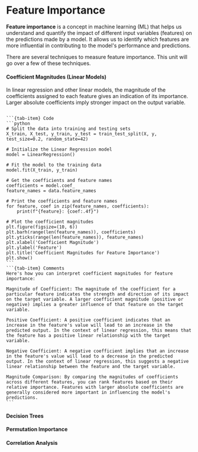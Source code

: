 # Feature Importance 

**Feature importance** is a concept in machine learning (ML) that helps us understand and quantify the impact of different input variables (features) on the predictions made by a model. It allows us to identify which features are more influential in contributing to the model's performance and predictions. 

There are several techniques to measure feature importance. This unit will go over a few of these techniques.
#### Coefficient Magnitudes (Linear Models)
In linear regression and other linear models, the magnitude of the coefficients assigned to each feature gives an indication of its importance. Larger absolute coefficients imply stronger impact on the output variable.

````{tab-set}

```{tab-item} Code
```python
# Split the data into training and testing sets
X_train, X_test, y_train, y_test = train_test_split(X, y, test_size=0.2, random_state=42)

# Initialize the Linear Regression model
model = LinearRegression()

# Fit the model to the training data
model.fit(X_train, y_train)

# Get the coefficients and feature names
coefficients = model.coef_
feature_names = data.feature_names

# Print the coefficients and feature names
for feature, coef in zip(feature_names, coefficients):
    print(f"{feature}: {coef:.4f}")

# Plot the coefficient magnitudes
plt.figure(figsize=(10, 6))
plt.barh(range(len(feature_names)), coefficients)
plt.yticks(range(len(feature_names)), feature_names)
plt.xlabel('Coefficient Magnitude')
plt.ylabel('Feature')
plt.title('Coefficient Magnitudes for Feature Importance')
plt.show()
```
```{tab-item} Comments
Here's how you can interpret coefficient magnitudes for feature importance:

Magnitude of Coefficient: The magnitude of the coefficient for a particular feature indicates the strength and direction of its impact on the target variable. A larger coefficient magnitude (positive or negative) implies a greater influence of that feature on the target variable.

Positive Coefficient: A positive coefficient indicates that an increase in the feature's value will lead to an increase in the predicted output. In the context of linear regression, this means that the feature has a positive linear relationship with the target variable.

Negative Coefficient: A negative coefficient implies that an increase in the feature's value will lead to a decrease in the predicted output. In the context of linear regression, this suggests a negative linear relationship between the feature and the target variable.

Magnitude Comparison: By comparing the magnitudes of coefficients across different features, you can rank features based on their relative importance. Features with larger absolute coefficients are generally considered more important in influencing the model's predictions.
```
````

#### Decision Trees 


#### Permutation Importance


#### Correlation Analysis


